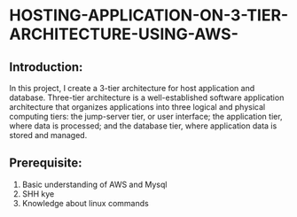 # HOSTING-APPLICATION-ON-3-TIER-ARCHITECTURE-USING-AWS-
## Introduction:

In this project, I create a 3-tier architecture for host application and database.  Three-tier architecture is a well-established software application architecture that organizes applications into three logical and physical computing tiers: the jump-server tier, or user interface; the application tier, where data is processed; and the database tier, where application data is stored and managed.
## Prerequisite:
1. Basic understanding of AWS and Mysql 
2. SHH kye
3. Knowledge about linux commands
